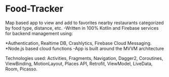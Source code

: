 # Food-Tracker

Map based app to view and add to favorites nearby restaurants categorized by food type, distance, etc.
-Written in 100% Kotlin and Firebase services for backend management using:

   *Authentication, Realtime DB, Crashlytics, Firebase Cloud Messaging.
   *Node.js based cloud functions
-App is built around the MVVM architecture

Technologies used:
Activities, Fragments, Navigation, Dagger2, Coroutines, ViewBinding, MotionLayout,
Places API, Retrofit, ViewModel, LiveData, Room, Picasso.

